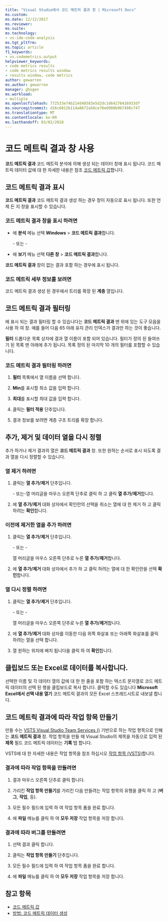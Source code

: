 ```yaml
---
title: "Visual Studio에서 코드 메트릭 결과 창 | Microsoft Docs"
ms.custom: 
ms.date: 12/12/2017
ms.reviewer: 
ms.suite: 
ms.technology:
- vs-ide-code-analysis
ms.tgt_pltfrm: 
ms.topic: article
f1_keywords:
- vs.codemetrics.output
helpviewer_keywords:
- code metrics results
- code metrics results window
- results window, code metrics
author: gewarren
ms.author: gewarren
manager: ghogen
ms.workload:
- multiple
ms.openlocfilehash: 772533e74b214d48583e5d2dc1d64278416933df
ms.sourcegitcommit: d16c6812b114a8672a58ce78e6988b967498c747
ms.translationtype: MT
ms.contentlocale: ko-KR
ms.lasthandoff: 03/02/2018
---
```

# <a name="using-the-code-metrics-results-window"></a>코드 메트릭 결과 창 사용

**코드 메트릭 결과** 코드 메트릭 분석에 의해 생성 되는 데이터 창에 표시 됩니다. 코드 메트릭 데이터 값에 대 한 자세한 내용은 참조 [코드 메트릭 값](../code-quality/code-metrics-values.md)합니다.

## <a name="displaying-code-metrics-results"></a>코드 메트릭 결과 표시

**코드 메트릭 결과** 코드 메트릭 결과 생성 하는 경우 창이 자동으로 표시 됩니다. 또한 언제 든 지 창을 표시할 수 있습니다.

### <a name="to-display-the-code-metrics-results-window"></a>코드 메트릭 결과 창을 표시 하려면

- 에 **분석** 메뉴 선택 **Windows** > **코드 메트릭 결과**합니다.

   \- 또는 -

- 에 **보기** 메뉴 선택 **다른 창** > **코드 메트릭 결과**합니다.

**코드 메트릭 결과** 창이 없는 결과 포함 하는 경우에 표시 됩니다.

### <a name="to-view-code-metrics-details"></a>코드 메트릭 세부 정보를 보려면

코드 메트릭 결과 생성 된 경우에서 트리를 확장 된 **계층** 열입니다.

## <a name="filtering-code-metrics-results"></a>코드 메트릭 결과 필터링

에 표시 되는 결과 필터링 할 수 있습니다는 **코드 메트릭 결과** 맨 위에 있는 도구 모음을 사용 하 여 창. 예를 들어 다음 65 아래 유지 관리 인덱스가 결과만 하는 것이 좋습니다.

**필터** 드롭다운 목록 상자에 결과 열 이름이 포함 되어 있습니다. 필터가 정의 된 들여쓰기 된 목록 맨 아래에 추가 됩니다. 목록 정의 된 마지막 10 개의 필터를 포함할 수 있습니다.

### <a name="to-filter-the-code-metrics-results"></a>코드 메트릭 결과 필터링 하려면

1.  **필터** 목록에서 열 이름을 선택 합니다.

2.  **Min**를 표시할 최소 값을 입력 합니다.

3.  **최대**를 표시할 최대 값을 입력 합니다.

4.  클릭는 **필터 적용** 단추입니다.

5.  결과 정보를 보려면 계층 구조 트리를 확장 합니다.

## <a name="adding-removing-and-rearranging-data-columns"></a>추가, 제거 및 데이터 열을 다시 정렬

추가 하거나 제거 결과의 열은 **코드 메트릭 결과** 창. 또한 원하는 순서로 표시 되도록 결과 열을 다시 정렬할 수 있습니다.

### <a name="to-remove-a-column"></a>열 제거 하려면

1. 클릭는 **열 추가/제거** 단추입니다.

     \- 또는-열 머리글을 마우스 오른쪽 단추로 클릭 하 고 클릭 **열 추가/제거**합니다.

1. 에 **열 추가/제거** 대화 상자에서 확인란의 선택을 취소는 열에 대 한 제거 하 고 클릭 하려는 **확인**합니다.

### <a name="to-add-a-previously-removed-column"></a>이전에 제거한 열을 추가 하려면

1. 클릭는 **열 추가/제거** 단추입니다.

     \- 또는 -

     열 머리글을 마우스 오른쪽 단추로 누른 **열 추가/제거**합니다.

1. 에 **열 추가/제거** 대화 상자에서 추가 하 고 클릭 하려는 열에 대 한 확인란을 선택 **확인**합니다.

### <a name="to-rearrange-columns"></a>열 다시 정렬 하려면

1. 클릭는 **열 추가/제거** 단추입니다.

     \- 또는 -

     열 머리글을 마우스 오른쪽 단추로 누른 **열 추가/제거**합니다.

1. 에 **열 추가/제거** 대화 상자를 이동한 다음 위쪽 화살표 또는 아래쪽 화살표를 클릭 하려는 열을 선택 합니다.

1. 열 원하는 위치에 배치 됩니다을 클릭 하 여 **확인**합니다.

## <a name="copying-data-to-the-clipboard-or-excel"></a>클립보드 또는 Excel로 데이터를 복사합니다.

선택한 이름 및 각 데이터 열의 값에 대 한 한 줄을 포함 하는 텍스트 문자열로 코드 메트릭 데이터의 선택 된 행을 클립보드로 복사 합니다. 클릭할 수도 있습니다 **Microsoft Excel에서 선택 내용 열기** 코드 메트릭 결과의 모든 Excel 스프레드시트로 내보낼 합니다.

## <a name="creating-a-work-item-based-on-code-metric-results"></a>코드 메트릭 결과에 따라 작업 항목 만들기

만들 수는 [VSTS Visual Studio Team Services ()](/vsts/index) 기반으로 하는 작업 항목으로 인해는 **코드 메트릭 결과** 창. 작업 항목을 만들 때 Visual Studio의 제목을 자동으로 입력 된 **제목** 필드 코드 메트릭 데이터는 **기록** 탭 합니다.

VSTS에 대 한 자세한 내용은 작업 항목을 참조 하십시오 [작업 항목 (VSTS)](/vsts/work/work-items/index)합니다.

### <a name="to-create-a-work-item-based-on-a-result"></a>결과에 따라 작업 항목을 만들려면

1.  결과 마우스 오른쪽 단추로 클릭 합니다.

2.  가리킨 **작업 항목 만들기**를 가리킨 다음 만들려는 작업 항목의 유형을 클릭 하 고 (**버그**, **작업**, 등).

3.  모든 필수 필드에 입력 하 여 작업 항목 폼을 완료 합니다.

4.  에 **파일** 메뉴를 클릭 하 여 **모두 저장** 작업 항목을 저장 합니다.

### <a name="to-create-a-bug-based-on-a-result"></a>결과에 따라 버그를 만들려면

1.  선택 결과 클릭 합니다.

2.  클릭는 **작업 항목 만들기** 단추입니다.

3.  모든 필수 필드에 입력 하 여 작업 항목 폼을 완료 합니다.

4.  에 **파일** 메뉴를 클릭 하 여 **모두 저장** 작업 항목을 저장 합니다.

## <a name="see-also"></a>참고 항목

- [코드 메트릭 값](../code-quality/code-metrics-values.md)
- [방법: 코드 메트릭 데이터 생성](../code-quality/how-to-generate-code-metrics-data.md)